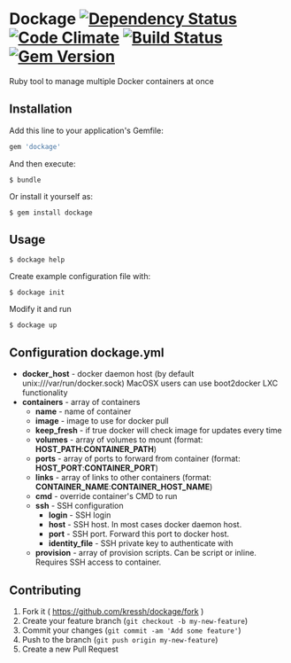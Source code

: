 # Dockage [![Dependency Status](https://gemnasium.com/kressh/dockage.svg)](https://gemnasium.com/kressh/dockage) [![Code Climate](https://codeclimate.com/github/kressh/dockage/badges/gpa.svg)](https://codeclimate.com/github/kressh/dockage) [![Build Status](https://travis-ci.org/kressh/dockage.svg?branch=master)](https://travis-ci.org/kressh/dockage) [![Gem Version](https://badge.fury.io/rb/dockage.svg)](http://badge.fury.io/rb/dockage)

Ruby tool to manage multiple Docker containers at once


## Installation

Add this line to your application's Gemfile:

```ruby
gem 'dockage'
```

And then execute:

    $ bundle

Or install it yourself as:

    $ gem install dockage

## Usage

    $ dockage help

Create example configuration file with:

    $ dockage init

Modify it and run

    $ dockage up

## Configuration dockage.yml

  * **docker_host**  - docker daemon host (by default unix:///var/run/docker.sock) MacOSX users can use boot2docker LXC functionality
  * **containers** - array of containers
    * **name** - name of container
    * **image** - image to use for docker pull
    * **keep_fresh** - if true docker will check image for updates every time
    * **volumes** - array of volumes to mount (format: **HOST_PATH**:**CONTAINER_PATH**)
    * **ports** - array of ports to forward from container (format: **HOST_PORT**:**CONTAINER_PORT**)
    * **links** - array of links to other containers (format: **CONTAINER_NAME**:**CONTAINER_HOST_NAME**)
    * **cmd** - override container's CMD to run
    * **ssh** - SSH configuration
      * **login** - SSH login
      * **host** - SSH host. In most cases docker daemon host.
      * **port** - SSH port. Forward this port to docker host.
      * **identity_file** - SSH private key to authenticate with
    * **provision** - array of provision scripts. Can be script or inline. Requires SSH access to container.

## Contributing

1. Fork it ( https://github.com/kressh/dockage/fork )
2. Create your feature branch (`git checkout -b my-new-feature`)
3. Commit your changes (`git commit -am 'Add some feature'`)
4. Push to the branch (`git push origin my-new-feature`)
5. Create a new Pull Request
